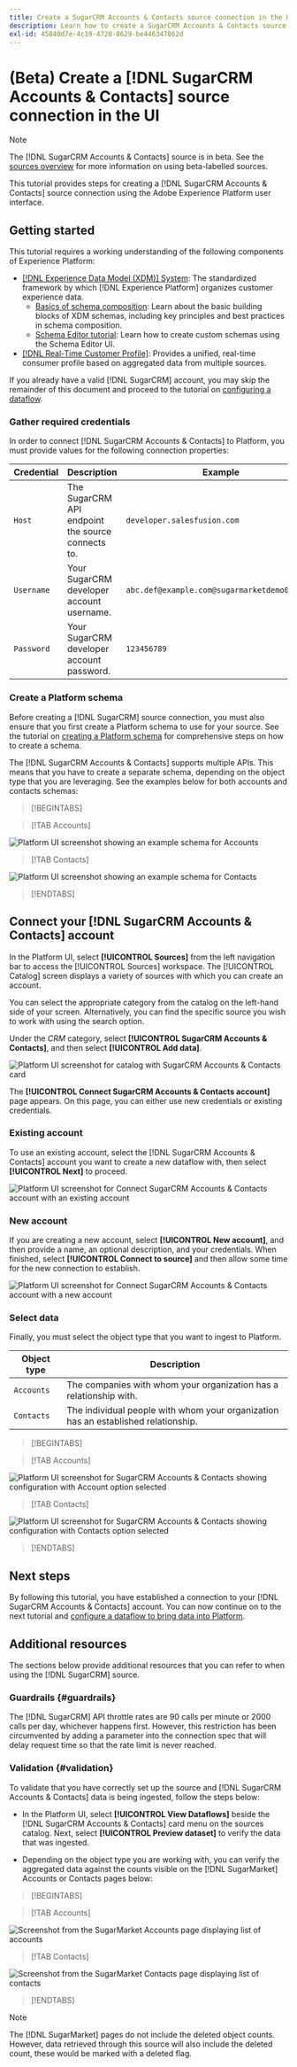 ```yaml
---
title: Create a SugarCRM Accounts & Contacts source connection in the UI
description: Learn how to create a SugarCRM Accounts & Contacts source connection using the Adobe Experience Platform UI.
exl-id: 45840d7e-4c19-4720-8629-be446347862d
---
```

# (Beta) Create a [!DNL SugarCRM Accounts & Contacts] source connection in the UI

>[!NOTE]
>
>The [!DNL SugarCRM Accounts & Contacts] source is in beta. See the [sources overview](../../../../home.md#terms-and-conditions) for more information on using beta-labelled sources.

This tutorial provides steps for creating a [!DNL SugarCRM Accounts & Contacts] source connection using the Adobe Experience Platform user interface.

## Getting started

This tutorial requires a working understanding of the following components of Experience Platform:

* [[!DNL Experience Data Model (XDM)] System](../../../../../xdm/home.md): The standardized framework by which [!DNL Experience Platform] organizes customer experience data.
  * [Basics of schema composition](../../../../../xdm/schema/composition.md): Learn about the basic building blocks of XDM schemas, including key principles and best practices in schema composition.
  * [Schema Editor tutorial](../../../../../xdm/tutorials/create-schema-ui.md): Learn how to create custom schemas using the Schema Editor UI.
* [[!DNL Real-Time Customer Profile]](../../../../../profile/home.md): Provides a unified, real-time consumer profile based on aggregated data from multiple sources.

If you already have a valid [!DNL SugarCRM] account, you may skip the remainder of this document and proceed to the tutorial on [configuring a dataflow](../../dataflow/crm.md).

### Gather required credentials

In order to connect [!DNL SugarCRM Accounts & Contacts] to Platform, you must provide values for the following connection properties:

| Credential | Description | Example |
| --- | --- | --- |
| `Host` | The SugarCRM API endpoint the source connects to. | `developer.salesfusion.com` |
| `Username` | Your SugarCRM developer account username. | `abc.def@example.com@sugarmarketdemo000.com` |
| `Password` | Your SugarCRM developer account password. | `123456789` |

### Create a Platform schema

Before creating a [!DNL SugarCRM] source connection, you must also ensure that you first create a Platform schema to use for your source. See the tutorial on [creating a Platform schema](../../../../../xdm/schema/composition.md) for comprehensive steps on how to create a schema.

The [!DNL SugarCRM Accounts & Contacts] supports multiple APIs. This means that you have to create a separate schema, depending on the object type that you are leveraging. See the examples below for both accounts and contacts schemas:

>[!BEGINTABS]

>[!TAB Accounts]

![Platform UI screenshot showing an example schema for Accounts](../../../../images/tutorials/create/sugarcrm-accounts-contacts/sugarcrm-schema-accounts.png)

>[!TAB Contacts]

![Platform UI screenshot showing an example schema for Contacts](../../../../images/tutorials/create/sugarcrm-accounts-contacts/sugarcrm-schema-contacts.png)

>[!ENDTABS]

## Connect your [!DNL SugarCRM Accounts & Contacts] account

In the Platform UI, select **[!UICONTROL Sources]** from the left navigation bar to access the [!UICONTROL Sources] workspace. The [!UICONTROL Catalog] screen displays a variety of sources with which you can create an account.

You can select the appropriate category from the catalog on the left-hand side of your screen. Alternatively, you can find the specific source you wish to work with using the search option.

Under the *CRM* category, select **[!UICONTROL SugarCRM Accounts & Contacts]**, and then select **[!UICONTROL Add data]**.

![Platform UI screenshot for catalog with SugarCRM Accounts & Contacts card](../../../../images/tutorials/create/sugarcrm-accounts-contacts/catalog-sugarcrm-accounts-contacts.png)

The **[!UICONTROL Connect SugarCRM Accounts & Contacts account]** page appears. On this page, you can either use new credentials or existing credentials.

### Existing account

To use an existing account, select the [!DNL SugarCRM Accounts & Contacts] account you want to create a new dataflow with, then select **[!UICONTROL Next]** to proceed.

![Platform UI screenshot for Connect SugarCRM Accounts & Contacts account with an existing account](../../../../images/tutorials/create/sugarcrm-accounts-contacts/existing.png)

### New account

If you are creating a new account, select **[!UICONTROL New account]**, and then provide a name, an optional description, and your credentials. When finished, select **[!UICONTROL Connect to source]** and then allow some time for the new connection to establish.

![Platform UI screenshot for Connect SugarCRM Accounts & Contacts account with a new account](../../../../images/tutorials/create/sugarcrm-accounts-contacts/new.png)

### Select data

Finally, you must select the object type that you want to ingest to Platform.

| Object type | Description |
| --- | --- |
| `Accounts` | The companies with whom your organization has a relationship with. |
| `Contacts` | The individual people with whom your organization has an established relationship. |

>[!BEGINTABS]

>[!TAB Accounts]

![Platform UI screenshot for SugarCRM Accounts & Contacts showing configuration with Account option selected](../../../../images/tutorials/create/sugarcrm-accounts-contacts/configuration-accounts.png)

>[!TAB Contacts]

![Platform UI screenshot for SugarCRM Accounts & Contacts showing configuration with Contacts option selected](../../../../images/tutorials/create/sugarcrm-accounts-contacts/configuration-contacts.png)

>[!ENDTABS]

## Next steps

By following this tutorial, you have established a connection to your [!DNL SugarCRM Accounts & Contacts] account. You can now continue on to the next tutorial and [configure a dataflow to bring data into Platform](../../dataflow/crm.md).

## Additional resources

The sections below provide additional resources that you can refer to when using the [!DNL SugarCRM] source.

### Guardrails {#guardrails}

The [!DNL SugarCRM] API throttle rates are 90 calls per minute or 2000 calls per day, whichever happens first. However, this restriction has been circumvented by adding a parameter into the connection spec that will delay request time so that the rate limit is never reached.

### Validation {#validation}

To validate that you have correctly set up the source and [!DNL SugarCRM Accounts & Contacts] data is being ingested, follow the steps below:

* In the Platform UI, select **[!UICONTROL View Dataflows]** beside the [!DNL SugarCRM Accounts & Contacts] card menu on the sources catalog. Next, select **[!UICONTROL Preview dataset]** to verify the data that was ingested.

* Depending on the object type you are working with, you can verify the aggregated data against the counts visible on the [!DNL SugarMarket] Accounts or Contacts pages below: 

>[!BEGINTABS]

>[!TAB Accounts]

![Screenshot from the SugarMarket Accounts page displaying list of accounts](../../../../images/tutorials/create/sugarcrm-accounts-contacts/sugarmarket-accounts.png)

>[!TAB Contacts]

![Screenshot from the SugarMarket Contacts page displaying list of contacts](../../../../images/tutorials/create/sugarcrm-accounts-contacts/sugarmarket-contacts.png)

>[!ENDTABS]

>[!NOTE]
>
>The [!DNL SugarMarket] pages do not include the deleted object counts. However, data retrieved through this source will also include the deleted count, these would be marked with a deleted flag.
